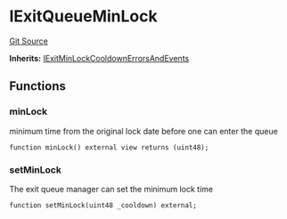 # IExitQueueMinLock
[Git Source](https://github.com/aragon/ve-governance/blob/d1db1e959d76056114cf52b0b8a3ff8311778151/src/escrow/increasing/interfaces/IExitQueue.sol)

**Inherits:**
[IExitMinLockCooldownErrorsAndEvents](/src/escrow/increasing/interfaces/IExitQueue.sol/interface.IExitMinLockCooldownErrorsAndEvents.md)


## Functions
### minLock

minimum time from the original lock date before one can enter the queue


```solidity
function minLock() external view returns (uint48);
```

### setMinLock

The exit queue manager can set the minimum lock time


```solidity
function setMinLock(uint48 _cooldown) external;
```

